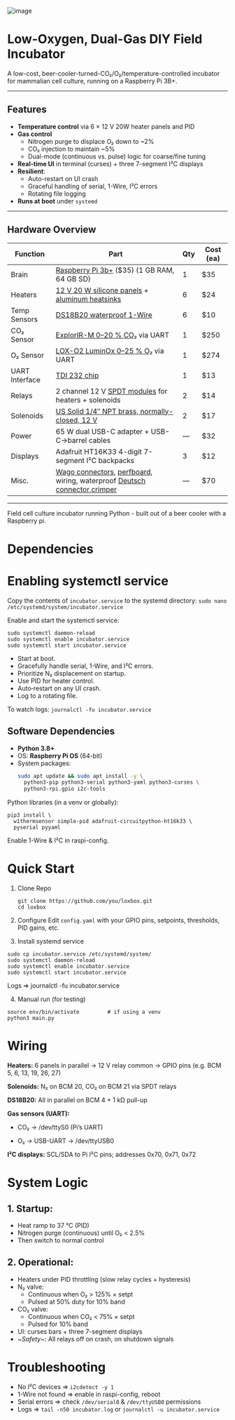 ![image](https://github.com/user-attachments/assets/4246c3a4-7e26-4cae-9302-62b492628352)
# Low-Oxygen, Dual-Gas DIY Field Incubator

A low-cost, beer-cooler-turned-CO₂/O₂/temperature-controlled incubator for mammalian cell culture, running on a Raspberry Pi 3B+.

---

## Features

- **Temperature control** via 6 × 12 V 20W heater panels and PID  
- **Gas control**  
  - Nitrogen purge to displace O₂ down to ~2%  
  - CO₂ injection to maintain ~5%  
  - Dual-mode (continuous vs. pulse) logic for coarse/fine tuning  
- **Real-time UI** in terminal (curses) + three 7-segment I²C displays  
- **Resilient**:  
  - Auto-restart on UI crash  
  - Graceful handling of serial, 1-Wire, I²C errors  
  - Rotating file logging  
- **Runs at boot** under `systemd`

---

## Hardware Overview

| Function       | Part                                                                 | Qty | Cost (ea) |
| -------------- | -------------------------------------------------------------------- | --- | --------- |
| Brain          | [Raspberry Pi 3b+](https://www.raspberrypi.com/products/raspberry-pi-3-model-b-plus/) ($35) (1 GB RAM, 64 GB SD)                         | 1   | \$35       |
| Heaters        | [12 V 20 W silicone panels](https://www.amazon.com/Silicone-Flexible-Industrial-Equipment-50x150mm/dp/B0BKL824TN/ref=sr_1_2?sr=8-2) + [aluminum heatsinks](https://www.amazon.com/Awxlumv-Aluminum-60x150x25mm-2-36x5-91x0-98-Amplifier/dp/B07VDHQDQT/ref=sr_1_2?sr=8-2)                       | 6   | \$24       |
| Temp Sensors   | [DS18B20 waterproof 1-Wire](https://www.adafruit.com/product/381)                                            | 6   | \$10       |
| CO₂ Sensor     | [ExplorIR-M 0–20 % CO₂](https://www.co2meter.com/products/explorir-20-co2-smart-led-sensor?variant=43960991842502) via UART                                       | 1   | \$250      |
| O₂ Sensor      | [LOX-O2 LuminOx 0–25 % O₂](https://www.co2meter.com/products/25-percent-oxygen-sensor?variant=43960891277510) via UART                                       | 1   | \$274      |
| UART Interface | [TDI 232 chip](https://www.amazon.com/Communication-Connector-Compatible-Supports-Android/dp/B09F6FGMD7/ref=sr_1_3?sr=8-3)                                                         | 1   | \$13       |
| Relays         | 2 channel 12 V [SPDT modules](https://www.amazon.com/Electronics-Salon-10Amp-Power-Module-Version/dp/B014F6EEVK/ref=sr_1_9?sr=8-9) for heaters + solenoids                  | 2   | \$14       |
| Solenoids      | [US Solid 1/4″ NPT brass, normally-closed, 12 V](https://ussolid.com/products/u-s-solid-electric-solenoid-valve-1-4-12v-dc-solenoid-valve-brass-body-normally-closed-viton-seal-html)                                | 2   | \$17       |
| Power          | 65 W dual USB-C adapter + USB-C→barrel cables                        | —   | \$32       |
| Displays       | Adafruit HT16K33 4-digit 7-segment I²C backpacks                     | 3   | \$12       |
| Misc.          | [Wago connectors](https://www.adafruit.com/product/5616), [perfboard](https://www.adafruit.com/product/1609?gad_campaignid=21079227318), wiring, waterproof [Deutsch connector](https://www.digikey.com/en/products/detail/te-connectivity-deutsch-ict-connectors/DT04-12PA-LE14/10461760),[crimper](https://www.amazon.com/Knoweasy-KN-16-Crimping-Impression-Contacts/dp/B09Z6Q6K4W/ref=sr_1_8?sr=8-8)     | —   | \$70       |

---







Field cell culture incubator running Python - built out of a beer cooler with a Raspberry pi.

# Dependencies


# Enabling systemctl service 
Copy the contents of `incubator.service` to the systemd directory:
`sudo nano /etc/systemd/system/incubator.service`

Enable and start the systemctl service:
```
sudo systemctl daemon-reload
sudo systemctl enable incubator.service
sudo systemctl start incubator.service
```

- Start at boot.
- Gracefully handle serial, 1-Wire, and I²C errors.
- Prioritize N₂ displacement on startup.
- Use PID for heater control.
- Auto‐restart on any UI crash.
- Log to a rotating file.

To watch logs: `journalctl -fu incubator.service`

## Software Dependencies

- **Python 3.8+**  
- OS: **Raspberry Pi OS** (64-bit)  
- System packages:
  ```bash
  sudo apt update && sudo apt install -y \
    python3-pip python3-serial python3-yaml python3-curses \
    python3-rpi.gpio i2c-tools
  ```

Python libraries (in a venv or globally):
```
pip3 install \
  w1thermsensor simple-pid adafruit-circuitpython-ht16k33 \
  pyserial pyyaml
```

Enable 1-Wire & I²C in raspi-config.

# Quick Start
1. Clone Repo
   ```
   git clone https://github.com/you/loxbox.git
   cd loxbox
   ```
   
2. Configure
  Edit `config.yaml` with your GPIO pins, setpoints, thresholds, PID gains, etc.

3. Install systemd service

  ```
  sudo cp incubator.service /etc/systemd/system/
  sudo systemctl daemon-reload
  sudo systemctl enable incubator.service
  sudo systemctl start incubator.service
  ```
Logs ⇒ journalctl -fu incubator.service

4. Manual run (for testing)

  ```
  source env/bin/activate         # if using a venv
  python3 main.py
  ```

# Wiring
**Heaters:** 6 panels in parallel → 12 V relay common → GPIO pins (e.g. BCM 5, 6, 13, 19, 26, 27)

**Solenoids:** N₂ on BCM 20, CO₂ on BCM 21 via SPDT relays

**DS18B20:** All in parallel on BCM 4 + 1 kΩ pull-up

**Gas sensors (UART):**

- CO₂ → /dev/ttyS0 (Pi’s UART)

- O₂ → USB-UART → /dev/ttyUSB0

**I²C displays:** SCL/SDA to Pi I²C pins; addresses 0x70, 0x71, 0x72


# System Logic
## 1. Startup:
- Heat ramp to 37 °C (PID)
- Nitrogen purge (continuous) until O₂ < 2.5%
- Then switch to normal control

## 2. Operational:
- Heaters under PID throttling (slow relay cycles + hysteresis)
- N₂ valve:
  - Continuous when O₂ > 125% × setpt
  - Pulsed at 50% duty for 10% band
- CO₂ valve:
  - Continuous when CO₂ < 75% × setpt
  - Pulsed for 10% band
- UI: curses bars + three 7-segment displays
- ~*Safety*~: All relays off on crash, on shutdown signals

# Troubleshooting
- No I²C devices ⇒ `i2cdetect -y 1`
- 1-Wire not found ⇒ enable in raspi-config, reboot
- Serial errors ⇒ check `/dev/serial0` & `/dev/ttyUSB0` permissions
- Logs ⇒ `tail -n50 incubator.log` or `journalctl -u incubator.service`
